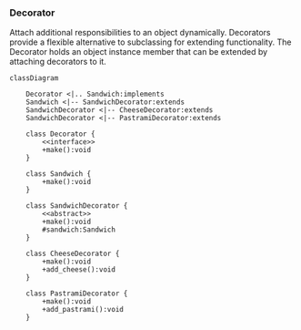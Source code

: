 ### Decorator

Attach additional responsibilities to an object dynamically. Decorators provide a flexible alternative to subclassing for extending functionality. The Decorator holds an object instance member that can be extended by attaching decorators to it.

```mermaid
classDiagram
	
	Decorator <|.. Sandwich:implements
	Sandwich <|-- SandwichDecorator:extends
	SandwichDecorator <|-- CheeseDecorator:extends
	SandwichDecorator <|-- PastramiDecorator:extends
	
	class Decorator {
		<<interface>>
		+make():void
	}
	
	class Sandwich {
		+make():void
	}
	
	class SandwichDecorator {
		<<abstract>>
		+make():void
		#sandwich:Sandwich
	}
	
	class CheeseDecorator {
		+make():void
		+add_cheese():void
	}
	
	class PastramiDecorator {
		+make():void
		+add_pastrami():void
	}
	
	
```

